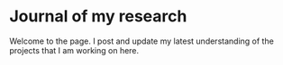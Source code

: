 <!DOCTYPE html>
<html>
<body>
<h1>Journal of my research</h1>
<p>Welcome to the page. I post and update my latest understanding of the projects that I am working on here.</p>
</body>
</html>
